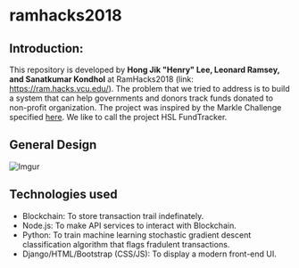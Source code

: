 # ramhacks2018
## Introduction:
This repository is developed by **Hong Jik "Henry" Lee, Leonard Ramsey, and Sanatkumar Kondhol** at RamHacks2018 (link: https://ram.hacks.vcu.edu/). The problem that we tried to address is to build a system that can help governments and donors track funds donated to non-profit organization. The project was inspired by the Markle Challenge specified [here](https://ramhacks.devpost.com/). We like to call the project HSL FundTracker.

## General Design
![Imgur](https://i.imgur.com/wIIZPTr.png)

## Technologies used

* Blockchain: To store transaction trail indefinately.
* Node.js: To make API services to interact with Blockchain.
* Python: To train machine learning stochastic gradient descent classification algorithm that flags fradulent transactions. 
* Django/HTML/Bootstrap (CSS/JS): To display a modern front-end UI.
